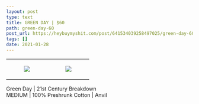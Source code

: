 ```yaml
---
layout: post
type: text
title: GREEN DAY | $60
path: green-day-60
post_url: https://heybuymyshit.com/post/641534039258497025/green-day-60
tags: []
date: 2021-01-28
---
```




<table style="width:100%;"><tr><td style="vertical-align:top;">
      <figure class="tmblr-full" data-orig-height="2048" data-orig-width="1365" data-orig-src="https://concertshirts.netlify.app/shirts/0281/0281-01.jpg"><img src="https://64.media.tumblr.com/d2e4130f0f70d32f7180ec5f1bbf9717/87fae59a410c0f01-be/s540x810/3674cba7f910e2ca016b8fee33855acdb627f2fc.jpg" data-orig-height="2048" data-orig-width="1365" data-orig-src="https://concertshirts.netlify.app/shirts/0281/0281-01.jpg"/></figure></td>
    <td style="vertical-align:top;">
      <figure class="tmblr-full" data-orig-height="2048" data-orig-width="1365" data-orig-src="https://concertshirts.netlify.app/shirts/0281/0281-02.jpg"><img src="https://64.media.tumblr.com/105c75f141f60f41b4ace4752691e4da/87fae59a410c0f01-9b/s540x810/be7993d7c154d093ccd251ac4ba48c8e40242e68.jpg" data-orig-height="2048" data-orig-width="1365" data-orig-src="https://concertshirts.netlify.app/shirts/0281/0281-02.jpg"/></figure></td>
  </tr></table><p>
  Green Day | 21st Century Breakdown<br/>MEDIUM | 100% Preshrunk Cotton | Anvil
</p>
